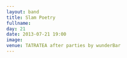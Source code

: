 ```yaml
---
layout: band
title: Slam Poetry
fullname: 
day: 21
date: 2013-07-21 19:00
image: 
venue: TATRATEA after parties by wunderBar
---
```



